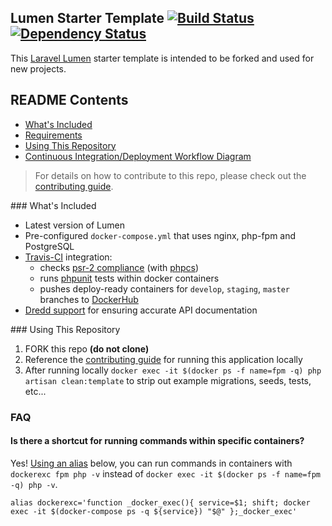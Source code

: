 ## Lumen Starter Template [![Build Status](https://travis-ci.org/realpage/lumen-starter.svg?branch=master)](https://travis-ci.org/realpage/lumen) [![Dependency Status](https://www.versioneye.com/user/projects/5711482afcd19a00415b180c/badge.svg)](https://www.versioneye.com/user/projects/5711482afcd19a00415b180c)

This [Laravel Lumen](https://lumen.laravel.com) starter template is intended to be forked and used for new projects.

## README Contents

* [What's Included](#whats-included)
* [Requirements](#requirements)
* [Using This Repository](#using-this-repo)
* [Continuous Integration/Deployment Workflow Diagram](http://realpage.github.io/lumen-starter/ci-cd-foundation-lumen-starter-workflow.png)

> For details on how to contribute to this repo, please check out the [contributing guide](https://github.com/realpage/lumen-starter/blob/master/CONTRIBUTING.md).

<a name="whats-included" />
### What's Included

 * Latest version of Lumen
 * Pre-configured `docker-compose.yml` that uses nginx, php-fpm and PostgreSQL
 * [Travis-CI](https://travis-ci.org) integration:
    * checks [psr-2 compliance](https://github.com/php-fig/fig-standards/blob/master/accepted/PSR-2-coding-style-guide.md) (with [phpcs](https://github.com/squizlabs/PHP_CodeSniffer))
    * runs [phpunit](https://phpunit.de/) tests within docker containers
    * pushes deploy-ready containers for `develop`, `staging`, `master` branches to [DockerHub](http://hub.docker.com)
 * [Dredd support](https://github.com/apiaryio/dredd) for ensuring accurate API documentation

<a name="using-this-repo" />
### Using This Repository

1. FORK this repo **(do not clone)**
2. Reference the [contributing guide](https://github.com/realpage/lumen/blob/master/CONTRIBUTING.md) for running this application locally
3. After running locally `docker exec -it $(docker ps -f name=fpm -q) php artisan clean:template` to strip out example migrations, seeds, tests, etc...

### FAQ

#### Is there a shortcut for running commands within specific containers?

Yes!  [Using an alias](http://askubuntu.com/a/17537/132639) below, you can run commands in containers with `dockerexc fpm php -v` instead of `docker exec -it $(docker ps -f name=fpm -q) php -v`.

```
alias dockerexc='function _docker_exec(){ service=$1; shift; docker exec -it $(docker-compose ps -q ${service}) "$@" };_docker_exec'
```